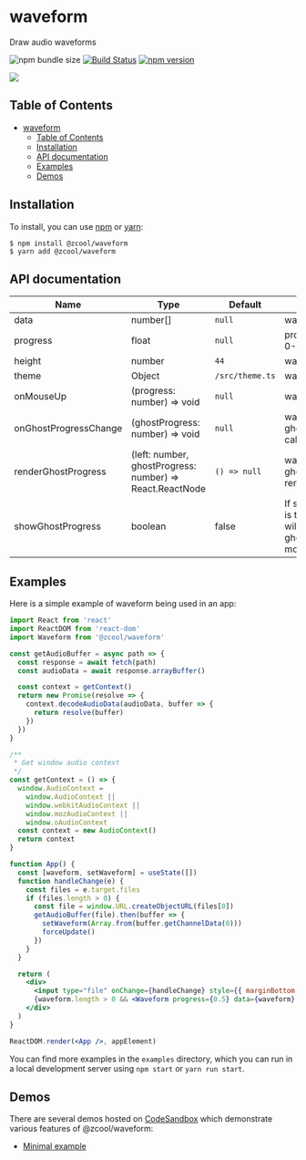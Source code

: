 # waveform

Draw audio waveforms

![npm bundle size](https://badgen.net/bundlephobia/minzip/@zcool/waveform) [![Build Status](https://travis-ci.com/zcued/waveform.svg?branch=master)](https://travis-ci.com/zcued/waveform)
[![npm version](https://badge.fury.io/js/%40zcool%2Fwaveform.svg)](https://badge.fury.io/js/%40zcool%2Fwaveform)

![](https://raw.githubusercontent.com/cuining/blog/dev/Kapture%202019-12-25%20at%2018.25.52.gif)

## Table of Contents

- [waveform](#waveform)
  - [Table of Contents](#table-of-contents)
  - [Installation](#installation)
  - [API documentation](#api-documentation)
  - [Examples](#examples)
  - [Demos](#demos)

## Installation

To install, you can use [npm](https://npmjs.org/) or [yarn](https://yarnpkg.com):

    $ npm install @zcool/waveform
    $ yarn add @zcool/waveform

## API documentation

| Name                  | Type                                                     | Default         | Description                                                                          |
| --------------------- | -------------------------------------------------------- | --------------- | ------------------------------------------------------------------------------------ |
| data                  | number[]                                                 | `null`          | waveform data                                                                        |
| progress              | float                                                    | `null`          | progress of playback. 0-1                                                            |
| height                | number                                                   | `44`            | waveform height                                                                      |
| theme                 | Object                                                   | `/src/theme.ts` | waveform theme                                                                       |
| onMouseUp             | (progress: number) => void                               | `null`          | waveform click event                                                                 |
| onGhostProgressChange | (ghostProgress: number) => void                          | `null`          | waveform ghostProgressChange callback                                                |
| renderGhostProgress   | (left: number, ghostProgress: number) => React.ReactNode | `() => null`    | waveform ghostProgressChange renderer                                                |
| showGhostProgress     | boolean                                                  | false           | If showGhostProgress is true, the waveform will show a ghostProgress when mouse move |

## Examples

Here is a simple example of waveform being used in an app:

```jsx
import React from 'react'
import ReactDOM from 'react-dom'
import Waveform from '@zcool/waveform'

const getAudioBuffer = async path => {
  const response = await fetch(path)
  const audioData = await response.arrayBuffer()

  const context = getContext()
  return new Promise(resolve => {
    context.decodeAudioData(audioData, buffer => {
      return resolve(buffer)
    })
  })
}

/**
 * Get window audio context
 */
const getContext = () => {
  window.AudioContext =
    window.AudioContext ||
    window.webkitAudioContext ||
    window.mozAudioContext ||
    window.oAudioContext
  const context = new AudioContext()
  return context
}

function App() {
  const [waveform, setWaveform] = useState([])
  function handleChange(e) {
    const files = e.target.files
    if (files.length > 0) {
      const file = window.URL.createObjectURL(files[0])
      getAudioBuffer(file).then(buffer => {
        setWaveform(Array.from(buffer.getChannelData(0)))
        forceUpdate()
      })
    }
  }

  return (
    <div>
      <input type="file" onChange={handleChange} style={{ marginBottom: 24 }} />
      {waveform.length > 0 && <Waveform progress={0.5} data={waveform} />}
    </div>
  )
}

ReactDOM.render(<App />, appElement)
```

You can find more examples in the `examples` directory, which you can run in a
local development server using `npm start` or `yarn run start`.

## Demos

There are several demos hosted on [CodeSandbox](https://codesandbox.io/) which
demonstrate various features of @zcool/waveform:

- [Minimal example](https://codesandbox.io/s/vibrant-framework-wy6go)
